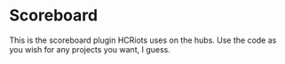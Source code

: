 # Scoreboard
This is the scoreboard plugin HCRiots uses on the hubs. Use the code as you wish for any projects you want, I guess.
